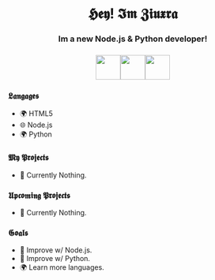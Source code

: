 <h1 align="center">𝕳𝖊𝖞! 𝕴𝖒 𝖅𝖎𝖚𝖝𝖗𝖆</h1>
<h3 align="center">Im a new Node.js & Python developer!<h3>
<p align="center"><img src="https://i.imgur.com/4ePnQ9L.png" height="50px"><img src="https://i.imgur.com/yKGLYNb.png" height="50px"><img src="https://i.imgur.com/dsDW8jm.png" height="50px"></p>

### 𝕷𝖆𝖓𝖌𝖆𝖌𝖊𝖘
- 🌍 HTML5
- 🌐 Node.js
- 🌍 Python

### 𝕸𝖞 𝕻𝖗𝖔𝖏𝖊𝖈𝖙𝖘
- 🔰 Currently Nothing.

### 𝖀𝖕𝖈𝖔𝖒𝖎𝖓𝖌 𝕻𝖗𝖔𝖏𝖊𝖈𝖙𝖘
- 🚧 Currently Nothing.

### 𝕲𝖔𝖆𝖑𝖘
- 📜 Improve w/ Node.js.
- 🐍 Improve w/ Python.
- 🌍 Learn more languages.
